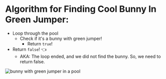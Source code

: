 # Algorithm for Finding Cool Bunny In Green Jumper:

* Loop through the pool
  * Check if it's a bunny with green jumper!
    * Return `true`!
* Return `false`! 👈
  * AKA: The loop ended, and we did not find the bunny. So, we need to return false.

![bunny with green jumper in a pool](https://i.imgur.com/KEprWOG.jpeg)